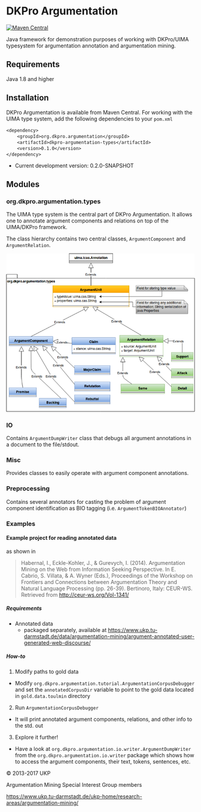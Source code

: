 # DKPro Argumentation

[![Maven Central](https://maven-badges.herokuapp.com/maven-central/org.dkpro.argumentation/dkpro-argumentation/badge.svg?style=flat)](http://maven-badges.herokuapp.com/maven-central/org.dkpro.argumentation/dkpro-argumentation)

Java framework for demonstration purposes of working with DKPro/UIMA typesystem for argumentation annotation and argumentation mining.

## Requirements

Java 1.8 and higher

## Installation

DKPro Argumentation is available from Maven Central. For working with the UIMA type system, add the following dependencies to your `pom.xml`

```
<dependency>
    <groupId>org.dkpro.argumentation</groupId>
    <artifactId>dkpro-argumentation-types</artifactId>
    <version>0.1.0</version>
</dependency>
```

* Current development version: 0.2.0-SNAPSHOT

## Modules

### org.dkpro.argumentation.types

The UIMA type system is the central part of DKPro Argumentation. It allows one to annotate argument components and relations on top of the UIMA/DKPro framework.

The class hierarchy contains two central classes, ``ArgumentComponent`` and ``ArgumentRelation``.

![DKPro-argumentation type system hierarchy](dkpro-argumentation-typesystem-draw.io.png)

### IO

Contains ``ArgumentDumpWriter`` class that debugs all argument annotations in a document to the file/stdout.

### Misc

Provides classes to easily operate with argument component annotations.

### Preprocessing

Contains several annotators for casting the problem of argument component identification as BIO tagging (i.e. ``ArgumentTokenBIOAnnotator``)

### Examples

#### Example project for reading annotated data

as shown in

> Habernal, I., Eckle-Kohler, J., & Gurevych, I. (2014). Argumentation Mining on the Web from Information Seeking Perspective. In E. Cabrio, S. Villata, & A. Wyner (Eds.), Proceedings of the Workshop on Frontiers and Connections between Argumentation Theory and Natural Language Processing (pp. 26-39). Bertinoro, Italy: CEUR-WS. Retrieved from http://ceur-ws.org/Vol-1341/

##### Requirements

- Annotated data
  - packaged separately, available at https://www.ukp.tu-darmstadt.de/data/argumentation-mining/argument-annotated-user-generated-web-discourse/

##### How-to

1. Modify paths to gold data
  - Modify `org.dkpro.argumentation.tutorial.ArgumentationCorpusDebugger` and set the `annotatedCorpusDir` variable to point to the gold data located in `gold.data.toulmin` directory
2. Run `ArgumentationCorpusDebugger`
  - It will print annotated argument components, relations, and other info to the std. out
3. Explore it further!
  - Have a look at `org.dkpro.argumentation.io.writer.ArgumentDumpWriter` from the `org.dkpro.argumentation.io.writer` package which shows how to access the argument components, their text, tokens, sentences, etc.


&copy; 2013-2017 UKP

Argumentation Mining Special Interest Group members

https://www.ukp.tu-darmstadt.de/ukp-home/research-areas/argumentation-mining/
